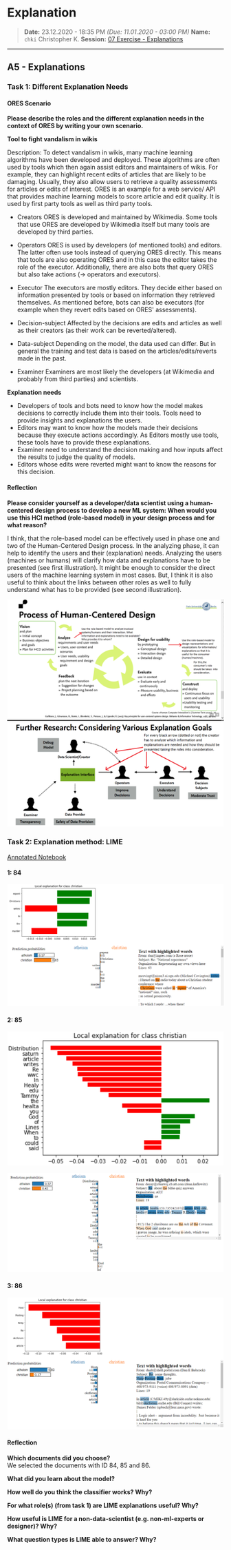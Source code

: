 # Explanation
> **Date:** 23.12.2020 - 18:35 PM *(Due: 11.01.2020 - 03:00 PM)*
> **Name:** `chki` Christopher K.
> **Session:** [07 Exercise - Explanations](https://github.com/FUB-HCC/hcds-winter-2020/wiki/07_exercise)   
----

## A5 - Explanations

### Task 1: Different Explanation Needs

#### ORES Scenario
__Please describe the roles and the different explanation needs in the context of ORES by writing your own scenario.__

**Tool to fight vandalism in wikis**

Description: To detect vandalism in wikis, many machine learning algorithms have been developed and deployed.
These algorithms are often used by tools which then again assist editors and maintainers of wikis. For example, they can
highlight recent edits of articles that are likely to be damaging.
Usually, they also allow users to retrieve a quality assessments for articles or edits of interest.
ORES is an example for a web service/ API that provides machine learning models to score article and edit quality.
It is used by first party tools as well as third party tools.

* Creators
ORES is developed and maintained by Wikimedia. Some tools that use ORES are developed by Wikimedia itself but many tools are developed by third parties.

* Operators
ORES is used by developers (of mentioned tools) and editors. The latter often use tools instead of querying ORES directly.
This means that tools are also operating ORES and in this case the editor takes the role of the executor.
Additionally, there are also bots that query ORES but also take actions (-> operators and executors).


* Executor
The executors are mostly editors. They decide either based on information presented by tools or based on information they
retrieved themselves. As mentioned before, bots can also be executors (for example when they revert edits based on ORES' assessments).

* Decision-subject
Affected by the decisions are edits and articles as well as their creators (as their work can be reverted/altered).

* Data-subject
Depending on the model, the data used can differ. But in general the training and test data is based on the
articles/edits/reverts made in the past.

* Examiner
Examiners are most likely the developers (at Wikimedia and probably from third parties) and scientists.

__Explanation needs__
* Developers of tools and bots need to know how the model makes decisions to correctly include them into their tools. Tools need to provide insights and explanations the users.
* Editors may want to know how the models made their decisions because they execute actions accordingly.
  As Editors mostly use tools, these tools have to provide these explanations.
* Examiner need to understand the decision making and how inputs affect the results to judge the quality of models.
* Editors whose edits were reverted might want to know the reasons for this decision.

#### Reflection
__Please consider yourself as a developer/data scientist using a human-centered design process to develop a new ML system:
When would you use this HCI method (role-based model) in your design process and for what reason?__

I think, that the role-based model can be effectively used in phase one and two of the Human-Centered Design process.
In the analyzing phase, it can help to identify the users and their (explanation) needs. Analyzing the users (machines or humans)
will clarify how data and explanations have to be presented (see first illustration).
It might be enough to consider the direct users of the machine learning system in most cases.
But, I think it is also useful to think about the links between other roles as well to fully understand what has to be provided (see second illustration).

![](Role_based_model_HCI_process.png)
![](Role_based_model.png)

### Task 2: Explanation method: LIME

[Annotated Notebook](https://github.com/FUB-HCC/hcds-winter-2020/blob/main/assignments/A5_Explanation/albe/Lime%20-%20basic%20usage%2C%20two%20class%20case.ipynb)

#### 1: 84 

![](doc_84_expl.png)

#### 2: 85 

![](doc_85_local_expl.png)

![](doc_85_expl.png)

#### 3: 86 

![](doc_86_expl.png)


#### Reflection

**Which documents did you choose?**<br>
We selected the documents with ID 84, 85 and 86.

**What did you learn about the model?**<br>

**How well do you think the classifier works? Why?**<br>

**For what role(s) (from task 1) are LIME explanations useful? Why?**<br>

**How useful is LIME for a non-data-scientist (e.g. non-ml-experts or designer)? Why?**<br>

**What question types is LIME able to answer? Why?**<br>